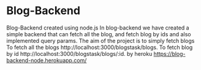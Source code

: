 # Blog-Backend
Blog-Backend created using node.js
In blog-backend we have created a simple backend that can fetch all the blog, and fetch blog by ids and also implemented query params.
The aim of the project is to simply fetch blogs
To fetch all the blogs http://localhost:3000/blogstask/blogs.
To fetch blog by id http://localhost:3000/blogstask/blogs/:id.
by heroku https://blog-backend-node.herokuapp.com/
